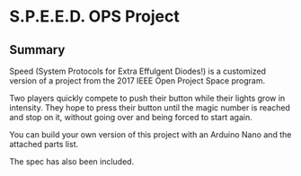 S.P.E.E.D. OPS Project
========================

Summary
----------------
Speed (System Protocols for Extra Effulgent Diodes!) is a customized version of a project from the 2017 IEEE Open Project Space program.

Two players quickly compete to push their button while their lights grow in intensity. They hope to press their button until the magic number is reached and stop on it, without going over and being forced to start again.

You can build your own version of this project with an Arduino Nano and the attached parts list.

The spec has also been included.